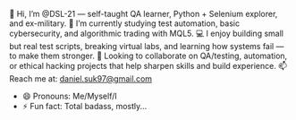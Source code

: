 👋 Hi, I’m @DSL-21 — self-taught QA learner, Python + Selenium explorer, and ex-military.
🧠 I’m currently studying test automation, basic cybersecurity, and algorithmic trading with MQL5.
💻 I enjoy building small but real test scripts, breaking virtual labs, and learning how systems fail — to make them stronger.
🤝 Looking to collaborate on QA/testing, automation, or ethical hacking projects that help sharpen skills and build experience.
📫 Reach me at: daniel.suk97@gmail.com
- 😄 Pronouns: Me/Myself/I
- ⚡ Fun fact: Total badass, mostly...
<!---
DSL-21/DSL-21 is a ✨ special ✨ repository because its `README.md` (this file) appears on your GitHub profile.
You can click the Preview link to take a look at your changes.
--->
